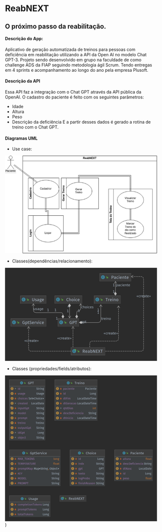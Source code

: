 # ReabNEXT
## O próximo passo da reabilitação.

#### Descrição do App:
Aplicativo de geração automatizada de treinos para pessoas com deficiência em reabilitação utilizando a API da Open AI no modelo Chat GPT-3.
Projeto sendo desenvolvido em grupo na faculdade de como challenge ADS da FIAP seguindo metodologia ágil Scrum. Tendo entregas em 4 sprints e acompanhamento ao longo do ano pela empresa Plusoft.

#### Descrição da API
Essa API faz a integração com o Chat GPT através da API pública da OpenAI.
O cadastro do paciente é feito com os seguintes parâmetros:
- Idade
- Altura
- Peso
- Descrição da deficiência
E a partir desses dados é gerado a rotina de treino com o Chat GPT.
#### Diagramas UML
- Use case:

![](https://github.com/nwrn/ReabNEXT-API/blob/main/documentacao/reabnext_usecase_diagram.png?raw=true)

- Classes(dependências/relacionamento):

![](https://github.com/nwrn/ReabNEXT-API/blob/main/documentacao/ReabNext_umlClassDiagram_dependencies.png?raw=true)

- Classes (propriedades/fields/atributos):

![](https://github.com/nwrn/ReabNEXT-API/blob/main/documentacao/ReabNext_umlClassDiagram_fields.png?raw=true))
